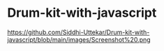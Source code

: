 # Drum-kit-with-javascript
https://github.com/Siddhi-Uttekar/Drum-kit-with-javascript/blob/main/images/Screenshot%20.png
